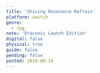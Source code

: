 ```yaml
---
title: 'Shining Resonance Refrain'
platform: switch
genre:
  - rpg
note: 'Draconic Launch Edition'
digital: false
physical: true
guide: false
pending: false
posted: 2018-08-14
---
```

